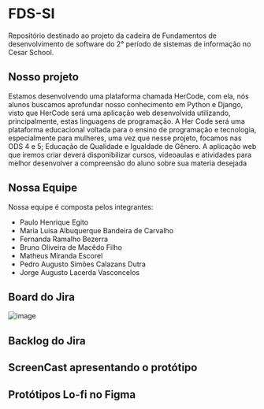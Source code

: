 # FDS-SI
Repositório destinado ao projeto da cadeira de Fundamentos de desenvolvimento de software do 2° período de sistemas de informação no Cesar School.

## Nosso projeto
Estamos desenvolvendo uma plataforma chamada HerCode, com ela, nós alunos buscamos aprofundar nosso conhecimento em Python e Django, visto que HerCode será uma aplicação web desenvolvida utilizando, principalmente, estas linguagens de programação. A Her Code será uma plataforma educacional voltada para o ensino de programação e tecnologia, especialmente para mulheres, uma vez que nesse projeto, focamos nas ODS 4 e 5; Educação de Qualidade e Igualdade de Gênero. A aplicação web que iremos criar deverá disponibilizar cursos, videoaulas e atividades para melhor desenvolver a compreensão do aluno sobre sua materia desejada

## Nossa Equipe
Nossa equipe é composta pelos integrantes:
- Paulo Henrique Egito
- Maria Luisa Albuquerque Bandeira de Carvalho
- Fernanda Ramalho Bezerra
- Bruno Oliveira de Macêdo Filho
- Matheus Miranda Escorel
- Pedro Augusto Simões Calazans Dutra
- Jorge Augusto Lacerda Vasconcelos

## Board do Jira 
![image](https://github.com/user-attachments/assets/4ef9470a-c3c7-4a81-b1f9-34e2d826cd4f)

## Backlog do Jira

## ScreenCast apresentando o protótipo

## Protótipos Lo-fi no Figma

